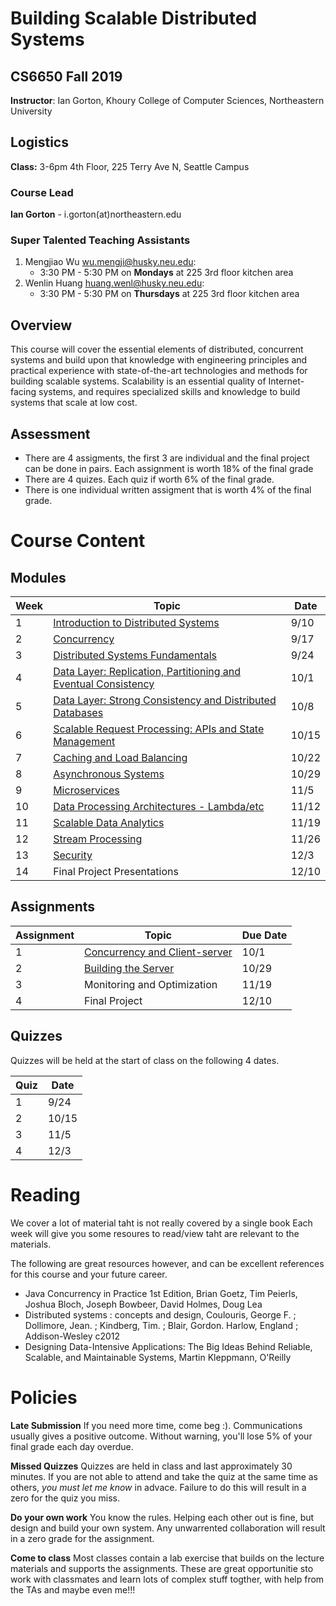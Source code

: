 # Building Scalable Distributed Systems

## CS6650 Fall 2019
**Instructor**: Ian Gorton, Khoury College of Computer Sciences, Northeastern University

## Logistics
**Class:** 3-6pm 4th Floor, 225 Terry Ave N, Seattle Campus

### Course Lead
**Ian Gorton** - i.gorton(at)northeastern.edu

### Super Talented Teaching Assistants
1. Mengjiao Wu <wu.mengji@husky.neu.edu>:
   - 3:30 PM - 5:30 PM on **Mondays** at 225 3rd floor kitchen area
1. Wenlin Huang <huang.wenl@husky.neu.edu>:
   - 3:30 PM - 5:30 PM on **Thursdays** at 225 3rd floor kitchen area

## Overview
This course will cover the essential elements of distributed, concurrent systems and build upon that
knowledge with engineering principles and practical experience with state-of-the-art technologies and
methods for building scalable systems. Scalability is an essential quality of Internet-facing systems, and
requires specialized skills and knowledge to build systems that scale at low cost. 

## Assessment
* There are 4 assigments, the first 3 are individual and the final project can be done in pairs. Each assignment is worth 18% of the final grade
* There are 4 quizes. Each quiz if worth 6% of the final grade.
* There is one individual written assigment that is worth 4% of the final grade.

# Course Content

## Modules

Week | Topic | Date
---- | ----- | ----
1  | [Introduction to Distributed Systems](https://gortonator.github.io/bsds-6650/Week-1) | 9/10
2  | [Concurrency](http://gortonator.github.io/bsds-6650/Week-2) | 9/17
3  | [Distributed Systems Fundamentals](http://gortonator.github.io/bsds-6650/Week-3) | 9/24
4  | [Data Layer: Replication, Partitioning and Eventual Consistency](http://gortonator.github.io/bsds-6650/Week-4) | 10/1
5  | [Data Layer: Strong Consistency and Distributed Databases](http://gortonator.github.io/bsds-6650/Week-5) | 10/8
6  | [Scalable Request Processing: APIs and State Management](http://gortonator.github.io/bsds-6650/Week-6) | 10/15
7  | [Caching and Load Balancing](http://gortonator.github.io/bsds-6650/Week-7) | 10/22
8  | [Asynchronous Systems](http://gortonator.github.io/bsds-6650/Week-8) | 10/29
9  | [Microservices](http://gortonator.github.io/bsds-6650/Week-9) | 11/5
10 | [Data Processing Architectures - Lambda/etc](http://gortonator.github.io/bsds-6650/Week-10) | 11/12
11 | [Scalable Data Analytics](http://gortonator.github.io/bsds-6650/Week-11) | 11/19
12 | [Stream Processing](http://gortonator.github.io/bsds-6650/Week-12) | 11/26
13 | [Security](http://gortonator.github.io/bsds-6650/Week-13) | 12/3
14 | Final Project Presentations | 12/10

## Assignments

Assignment | Topic | Due Date
---------- | ----- | --------
1 | [Concurrency and Client-server](https://gortonator.github.io/bsds-6650/assignments-2019/Assignment-1) | 10/1
2 | [Building the Server](https://gortonator.github.io/bsds-6650/assignments-2019/Assignment-2) | 10/29
3 | Monitoring and Optimization | 11/19
4 | Final Project | 12/10

## Quizzes
Quizzes will be held at the start of class on the following 4 dates.

Quiz | Date
---- | ----
1 | 9/24
2 | 10/15
3 | 11/5
4 | 12/3

# Reading
We cover a lot of material taht is not really covered by a single book Each week will give you some resoures to read/view taht are relevant to the materials. 

The following are great resources however, and can be excellent references for this course and your future career.

* Java Concurrency in Practice 1st Edition, Brian Goetz, Tim Peierls, Joshua Bloch, Joseph Bowbeer, David Holmes, Doug Lea
* Distributed systems : concepts and design, Coulouris, George F. ; Dollimore, Jean. ; Kindberg, Tim. ; Blair, Gordon. Harlow, England ; Addison-Wesley c2012
* Designing Data-Intensive Applications: The Big Ideas Behind Reliable, Scalable, and Maintainable Systems, Martin Kleppmann, O'Reilly

# Policies

**Late Submission**
If you need more time, come beg :). Communications usually gives a positive outcome.
Without warning, you'll lose 5% of your final grade each day overdue. 

**Missed Quizzes**
Quizzes are held in class and last approximately 30 minutes. If you are not able to attend and take the quiz at the same time as others, _you must let me know_ in advace. Failure to do this will result in a zero for the quiz you miss. 

**Do your own work**
You know the rules. Helping each other out is fine, but design and build your own system. Any unwarrented collaboration will result in a zero grade for the assignment. 

**Come to class**
Most classes contain a lab exercise that builds on the lecture materials and supports the assignments. These are great opportunitie sto work with classmates and learn lots of complex stuff togther, with help from the TAs and maybe even me!!!
